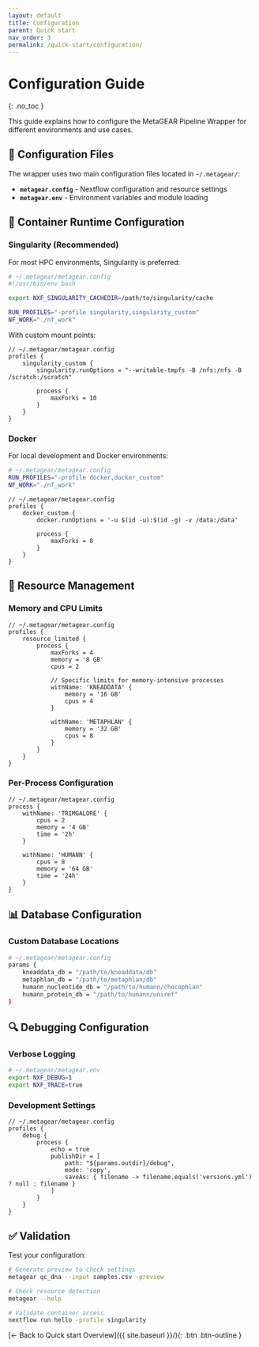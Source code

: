 ```yaml
---
layout: default
title: Configuration
parent: Quick start
nav_order: 3
permalink: /quick-start/configuration/
---
```


# Configuration Guide
{: .no_toc }

This guide explains how to configure the MetaGEAR Pipeline Wrapper for different environments and use cases.

## 📁 Configuration Files

The wrapper uses two main configuration files located in `~/.metagear/`:

- **`metagear.config`** - Nextflow configuration and resource settings
- **`metagear.env`** - Environment variables and module loading

## 🚀 Container Runtime Configuration

### Singularity (Recommended)

For most HPC environments, Singularity is preferred:

```bash
# ~/.metagear/metagear.config
#!/usr/bin/env bash

export NXF_SINGULARITY_CACHEDIR=/path/to/singularity/cache

RUN_PROFILES="-profile singularity,singularity_custom"
NF_WORK="./nf_work"
```

With custom mount points:
```
// ~/.metagear/metagear.config
profiles {
    singularity_custom {
        singularity.runOptions = "--writable-tmpfs -B /nfs:/nfs -B /scratch:/scratch"

        process {
            maxForks = 10
        }
    }
}
```

### Docker

For local development and Docker environments:

```bash
# ~/.metagear/metagear.config
RUN_PROFILES="-profile docker,docker_custom"
NF_WORK="./nf_work"
```

```
// ~/.metagear/metagear.config
profiles {
    docker_custom {
        docker.runOptions = '-u $(id -u):$(id -g) -v /data:/data'

        process {
            maxForks = 8
        }
    }
}
```

## 🔧 Resource Management

### Memory and CPU Limits

```
// ~/.metagear/metagear.config
profiles {
    resource_limited {
        process {
            maxForks = 4
            memory = '8 GB'
            cpus = 2

            // Specific limits for memory-intensive processes
            withName: 'KNEADDATA' {
                memory = '16 GB'
                cpus = 4
            }

            withName: 'METAPHLAN' {
                memory = '32 GB'
                cpus = 8
            }
        }
    }
}
```

### Per-Process Configuration

```
// ~/.metagear/metagear.config
process {
    withName: 'TRIMGALORE' {
        cpus = 2
        memory = '4 GB'
        time = '2h'
    }

    withName: 'HUMANN' {
        cpus = 8
        memory = '64 GB'
        time = '24h'
    }
}
```

## 📊 Database Configuration

### Custom Database Locations

```bash
# ~/.metagear/metagear.config
params {
    kneaddata_db = "/path/to/kneaddata/db"
    metaphlan_db = "/path/to/metaphlan/db"
    humann_nucleotide_db = "/path/to/humann/chocophlan"
    humann_protein_db = "/path/to/humann/uniref"
}
```

<!-- ### Database Download Configuration

```bash
# ~/.metagear/metagear.config
params {
    download_databases = true
    db_download_dir = "/shared/databases"

    // Skip specific databases
    skip_kneaddata_db = false
    skip_metaphlan_db = false
    skip_humann_db = false
}
``` -->


## 🔍 Debugging Configuration

### Verbose Logging

```bash
# ~/.metagear/metagear.env
export NXF_DEBUG=1
export NXF_TRACE=true
```

### Development Settings

```
// ~/.metagear/metagear.config
profiles {
    debug {
        process {
            echo = true
            publishDir = [
                path: "${params.outdir}/debug",
                mode: 'copy',
                saveAs: { filename -> filename.equals('versions.yml') ? null : filename }
            ]
        }
    }
}
```

## ✅ Validation

Test your configuration:
```bash
# Generate preview to check settings
metagear qc_dna --input samples.csv -preview

# Check resource detection
metagear --help

# Validate container access
nextflow run hello -profile singularity
```

[← Back to Quick start Overview]({{ site.baseurl }}/){: .btn .btn-outline }